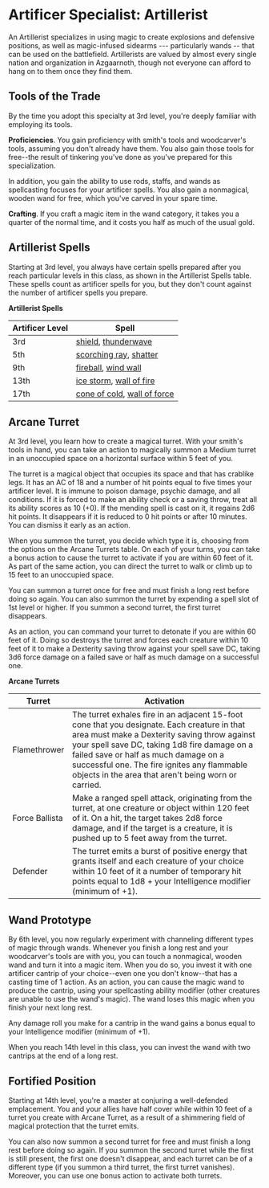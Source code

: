 # Artificer Specialist: Artillerist
An Artillerist specializes in using magic to create explosions and defensive positions, as well as magic-infused sidearms --- particularly wands -- that can be used on the battlefield. Artillerists are valued by almost every single nation and organization in Azgaarnoth, though not everyone can afford to hang on to them once they find them.

## Tools of the Trade
By the time you adopt this specialty at 3rd level, you're deeply familiar with employing its tools.

**Proficiencies**. You gain proficiency with smith's tools and woodcarver's tools, assuming you don't already have them. You also gain those tools for free--the result of tinkering you've done as you've prepared for this specialization.

In addition, you gain the ability to use rods, staffs, and wands as spellcasting focuses for your artificer spells. You also gain a nonmagical, wooden wand for free, which you've carved in your spare time.

**Crafting**. If you craft a magic item in the wand category, it takes you a quarter of the normal time, and it costs you half as much of the usual gold.

## Artillerist Spells
Starting at 3rd level, you always have certain spells prepared after you reach particular levels in this class, as shown in the Artillerist Spells table. These spells count as artificer spells for you, but they don't count against the number of artificer spells you prepare.

**Artillerist Spells**

Artificer Level | Spell
--------------- | -----
3rd | [shield](../../Magic/Spells/shield.md), [thunderwave](../../Magic/Spells/thunderwave.md)
5th | [scorching ray](../../Magic/Spells/scorching-ray.md), [shatter](../../Magic/Spells/shatter.md)
9th | [fireball](../../Magic/Spells/fireball.md), [wind wall](../../Magic/Spells/wind-wall.md)
13th | [ice storm](../../Magic/Spells/ice-storm.md), [wall of fire](../../Magic/Spells/wall-of-fire.md)
17th | [cone of cold](../../Magic/Spells/cone-of-cold.md), [wall of force](../../Magic/Spells/wall-of-force.md)

## Arcane Turret
At 3rd level, you learn how to create a magical turret. With your smith's tools in hand, you can take an action to magically summon a Medium turret in an unoccupied space on a horizontal surface within 5 feet of you.

The turret is a magical object that occupies its space and that has crablike legs. It has an AC of 18 and a number of hit points equal to five times your artificer level. It is immune to poison damage, psychic damage, and all conditions. If it is forced to make an ability check or a saving throw, treat all its ability scores as 10 (+0). If the mending spell is cast on it, it regains 2d6 hit points. It disappears if it is reduced to 0 hit points or after 10 minutes. You can dismiss it early as an action.

When you summon the turret, you decide which type it is, choosing from the options on the Arcane Turrets table. On each of your turns, you can take a bonus action to cause the turret to activate if you are within 60 feet of it. As part of the same action, you can direct the turret to walk or climb up to 15 feet to an unoccupied space.

You can summon a turret once for free and must finish a long rest before doing so again. You can also summon the turret by expending a spell slot of 1st level or higher. If you summon a second turret, the first turret disappears.

As an action, you can command your turret to detonate if you are within 60 feet of it. Doing so destroys the turret and forces each creature within 10 feet of it to make a Dexterity saving throw against your spell save DC, taking 3d6 force damage on a failed save or half as much damage on a successful one.

**Arcane Turrets**

Turret | Activation
------ | ----------
Flamethrower | The turret exhales fire in an adjacent 15-foot cone that you designate. Each creature in that area must make a Dexterity saving throw against your spell save DC, taking 1d8 fire damage on a failed save or half as much damage on a successful one. The fire ignites any flammable objects in the area that aren't being worn or carried.
Force Ballista | Make a ranged spell attack, originating from the turret, at one creature or object within 120 feet of it. On a hit, the target takes 2d8 force damage, and if the target is a creature, it is pushed up to 5 feet away from the turret.
Defender | The turret emits a burst of positive energy that grants itself and each creature of your choice within 10 feet of it a number of temporary hit points equal to 1d8 + your Intelligence modifier (minimum of +1).

## Wand Prototype
By 6th level, you now regularly experiment with channeling different types of magic through wands. Whenever you finish a long rest and your woodcarver's tools are with you, you can touch a nonmagical, wooden wand and turn it into a magic item. When you do so, you invest it with one artificer cantrip of your choice--even one you don't know--that has a casting time of 1 action. As an action, you can cause the magic wand to produce the cantrip, using your spellcasting ability modifier (other creatures are unable to use the wand's magic). The wand loses this magic when you finish your next long rest.

Any damage roll you make for a cantrip in the wand gains a bonus equal to your Intelligence modifier (minimum of +1).

When you reach 14th level in this class, you can invest the wand with two cantrips at the end of a long rest.

## Fortified Position
Starting at 14th level, you're a master at conjuring a well-defended emplacement. You and your allies have half cover while within 10 feet of a turret you create with Arcane Turret, as a result of a shimmering field of magical protection that the turret emits.

You can also now summon a second turret for free and must finish a long rest before doing so again. If you summon the second turret while the first is still present, the first one doesn't disappear, and each turret can be of a different type (if you summon a third turret, the first turret vanishes). Moreover, you can use one bonus action to activate both turrets.
